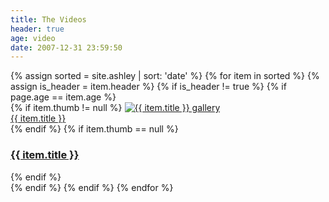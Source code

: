 ```yaml
---
title: The Videos
header: true
age: video
date: 2007-12-31 23:59:50
---
```

<div class="row">
  {% assign sorted = site.ashley | sort: 'date' %}
  {% for item in sorted %}
    {% assign is_header = item.header %}
    {% if is_header != true %}
        {% if page.age == item.age %}
        <div class="col-md-3 text-center">
            {% if item.thumb != null %}
              <a href="{{ item.url }}"><img src="{{ item.thumb }}" alt="{{ item.title }} gallery" class="rounded-circle"/></a>
              <a href="{{ item.url }}"><div><span class="badge badge-default text-wrap">{{ item.title }}</span></div></a>
            {% endif %}
            {% if item.thumb == null %}
              <a href="{{ item.url }}"><h3><span class="badge badge-default text-wrap">{{ item.title }}</span></h3></a>
            {% endif %}
        </div>
        {% endif %}
    {% endif %}
  {% endfor %}
</div>
